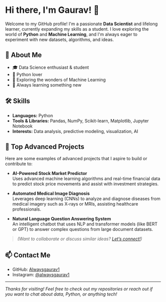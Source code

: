# Hi there, I'm Gaurav! 👋

Welcome to my GitHub profile! I'm a passionate **Data Scientist** and lifelong learner, currently expanding my skills as a student. I love exploring the world of **Python** and **Machine Learning**, and I'm always eager to experiment with new datasets, algorithms, and ideas.

## 🚀 About Me

- 🎓 Data Science enthusiast & student
- 🐍 Python lover  
- 🤖 Exploring the wonders of Machine Learning
- 🌱 Always learning something new

## 🛠️ Skills

- **Languages:** Python
- **Tools & Libraries:** Pandas, NumPy, Scikit-learn, Matplotlib, Jupyter Notebook
- **Interests:** Data analysis, predictive modeling, visualization, AI

## 📂 Top Advanced Projects

Here are some examples of advanced projects that I aspire to build or contribute to:

- **AI-Powered Stock Market Predictor**  
  Uses advanced machine learning algorithms and real-time financial data to predict stock price movements and assist with investment strategies.

- **Automated Medical Image Diagnosis**  
  Leverages deep learning (CNNs) to analyze and diagnose diseases from medical imagery such as X-rays or MRIs, assisting healthcare professionals.

- **Natural Language Question Answering System**  
  An intelligent chatbot that uses NLP and transformer models (like BERT or GPT) to answer complex questions from large document datasets.

> *(Want to collaborate or discuss similar ideas? [Let’s connect!](#contact-me))* 

## 📫 Contact Me

- GitHub: [Alwaysgaurav1](https://github.com/Alwaysgaurav1)
- Instagram: [@alwaysgaurav1](https://instagram.com/alwaysgaurav1)

---

*Thanks for visiting! Feel free to check out my repositories or reach out if you want to chat about data, Python, or anything tech!*
